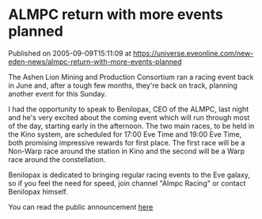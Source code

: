 # ALMPC return with more events planned
Published on 2005-09-09T15:11:09 at https://universe.eveonline.com/new-eden-news/almpc-return-with-more-events-planned

The Ashen Lion Mining and Production Consortium ran a racing event back in June and, after a tough few months, they're back on track, planning another event for this Sunday.  
  
I had the opportunity to speak to Benilopax, CEO of the ALMPC, last night and he's very excited about the coming event which will run through most of the day, starting early in the afternoon. The two main races, to be held in the Kino system, are scheduled for 17:00 Eve Time and 19:00 Eve Time, both promising impressive rewards for first place. The first race will be a Non-Warp race around the station in Kino and the second will be a Warp race around the constellation.  
  
Benilopax is dedicated to bringing regular racing events to the Eve galaxy, so if you feel the need for speed, join channel "Almpc Racing" or contact Benilopax himself.   
  
You can read the public announcement [here](http://myeve.eve-online.com/ingameboard.asp?a=topic&threadID=222147)
